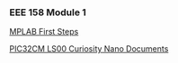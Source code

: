 ### EEE 158 Module 1

[MPLAB First Steps](<MPLABFirstSteps/MPLAB_First_Steps.md>)

[PIC32CM LS00 Curiosity Nano Documents](<PIC32CMLS00CuriosityNanoDocumentation/PIC32_nano_docs.md>)